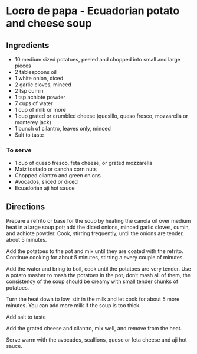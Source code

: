 # Locro de papa - Ecuadorian potato and cheese soup

## Ingredients
* 10 medium sized potatoes, peeled and chopped into small and large pieces
* 2 tablespoons oil
* 1 white onion, diced
* 2 garlic cloves, minced
* 2 tsp cumin
* 1 tsp achiote powder
* 7 cups of water
* 1 cup of milk or more
* 1 cup grated or crumbled cheese (quesillo, queso fresco, mozzarella or monterey jack)
* 1 bunch of cilantro, leaves only, minced
* Salt to taste

### To serve
* 1 cup of queso fresco, feta cheese, or grated mozzarella
* Maiz tostado or cancha corn nuts
* Chopped cilantro and green onions
* Avocados, sliced or diced
* Ecuadorian aji hot sauce

## Directions
Prepare a refrito or base for the soup by heating the canola oil over medium heat in a large soup pot; add the diced onions, minced garlic cloves, cumin, and achiote powder. Cook, stirring frequently, until the onions are tender, about 5 minutes.

Add the potatoes to the pot and mix until they are coated with the refrito. Continue cooking for about 5 minutes, stirring a every couple of minutes.

Add the water and bring to boil, cook until the potatoes are very tender. Use a potato masher to mash the potatoes in the pot, don’t mash all of them, the consistency of the soup should be creamy with small tender chunks of potatoes.

Turn the heat down to low, stir in the milk and let cook for about 5 more minutes. You can add more milk if the soup is too thick.

Add salt to taste

Add the grated cheese and cilantro, mix well, and remove from the heat.

Serve warm with the avocados, scallions, queso or feta cheese and aji hot sauce.
